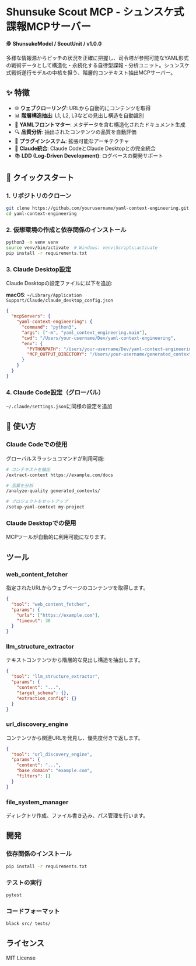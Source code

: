 # Shunsuke Scout MCP - シュンスケ式諜報MCPサーバー

🕵️ **ShunsukeModel / ScoutUnit / v1.0.0**

多様な情報源からピッチの状況を正確に把握し、司令塔が参照可能なYAML形式の戦術データとして構造化・永続化する自律型諜報・分析ユニット。シュンスケ式戦術遂行モデルの中核を担う、階層的コンテキスト抽出MCPサーバー。

## ✨ 特徴

- 🌐 **ウェブクローリング**: URLから自動的にコンテンツを取得
- 📊 **階層構造抽出**: L1, L2, L3などの見出し構造を自動識別
- 📝 **YAMLフロントマター**: メタデータを含む構造化されたドキュメント生成
- 🔍 **品質分析**: 抽出されたコンテンツの品質を自動評価
- 🔌 **プラグインシステム**: 拡張可能なアーキテクチャ
- 🤖 **Claude統合**: Claude CodeとClaude Desktopとの完全統合
- 📚 **LDD (Log-Driven Development)**: ログベースの開発サポート

## 🚀 クイックスタート

### 1. リポジトリのクローン

```bash
git clone https://github.com/yourusername/yaml-context-engineering.git
cd yaml-context-engineering
```

### 2. 仮想環境の作成と依存関係のインストール

```bash
python3 -m venv venv
source venv/bin/activate  # Windows: venv\Scripts\activate
pip install -r requirements.txt
```

### 3. Claude Desktop設定

Claude Desktopの設定ファイルに以下を追加:

**macOS**: `~/Library/Application Support/Claude/claude_desktop_config.json`

```json
{
  "mcpServers": {
    "yaml-context-engineering": {
      "command": "python3",
      "args": ["-m", "yaml_context_engineering.main"],
      "cwd": "/Users/your-username/Dev/yaml-context-engineering",
      "env": {
        "PYTHONPATH": "/Users/your-username/Dev/yaml-context-engineering/src",
        "MCP_OUTPUT_DIRECTORY": "/Users/your-username/generated_contexts"
      }
    }
  }
}
```

### 4. Claude Code設定（グローバル）

`~/.claude/settings.json`に同様の設定を追加

## 📖 使い方

### Claude Codeでの使用

グローバルスラッシュコマンドが利用可能:

```bash
# コンテキストを抽出
/extract-context https://example.com/docs

# 品質を分析
/analyze-quality generated_contexts/

# プロジェクトをセットアップ
/setup-yaml-context my-project
```

### Claude Desktopでの使用

MCPツールが自動的に利用可能になります。

## ツール

### web_content_fetcher

指定されたURLからウェブページのコンテンツを取得します。

```json
{
  "tool": "web_content_fetcher",
  "params": {
    "urls": ["https://example.com"],
    "timeout": 30
  }
}
```

### llm_structure_extractor

テキストコンテンツから階層的な見出し構造を抽出します。

```json
{
  "tool": "llm_structure_extractor",
  "params": {
    "content": "...",
    "target_schema": {},
    "extraction_config": {}
  }
}
```

### url_discovery_engine

コンテンツから関連URLを発見し、優先度付きで返します。

```json
{
  "tool": "url_discovery_engine",
  "params": {
    "content": "...",
    "base_domain": "example.com",
    "filters": []
  }
}
```

### file_system_manager

ディレクトリ作成、ファイル書き込み、パス管理を行います。

## 開発

### 依存関係のインストール

```bash
pip install -r requirements.txt
```

### テストの実行

```bash
pytest
```

### コードフォーマット

```bash
black src/ tests/
```

## ライセンス

MIT License